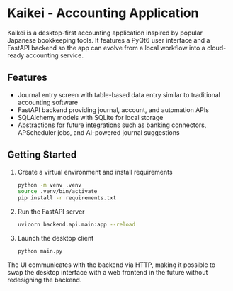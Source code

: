 # Kaikei - Accounting Application

Kaikei is a desktop-first accounting application inspired by popular Japanese bookkeeping tools. It features a PyQt6 user interface and a FastAPI backend so the app can evolve from a local workflow into a cloud-ready accounting service.

## Features
- Journal entry screen with table-based data entry similar to traditional accounting software
- FastAPI backend providing journal, account, and automation APIs
- SQLAlchemy models with SQLite for local storage
- Abstractions for future integrations such as banking connectors, APScheduler jobs, and AI-powered journal suggestions

## Getting Started
1. Create a virtual environment and install requirements
   ```bash
   python -m venv .venv
   source .venv/bin/activate
   pip install -r requirements.txt
   ```
2. Run the FastAPI server
   ```bash
   uvicorn backend.api.main:app --reload
   ```
3. Launch the desktop client
   ```bash
   python main.py
   ```

The UI communicates with the backend via HTTP, making it possible to swap the desktop interface with a web frontend in the future without redesigning the backend.
